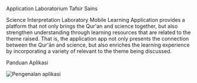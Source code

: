 Application Laboratorium Tafsir Sains

Science Interpretation Laboratory Mobile Learning Application
provides a platform that not only
brings the Qur'an and science together, but also
strengthen understanding through learning resources
that are related to the theme raised. That is, the application
app not only presents the connection between the Qur'ān
and science, but also enriches the
learning experience by incorporating a variety of
relevant to the theme being discussed.

Panduan Aplikasi 

![Pengenalan aplikasi](https://github.com/Haidarbagir30/Tafsirsainsapp/assets/77045915/0eb2b05c-ceaa-438b-ae0f-ecdb81fe74f0)


